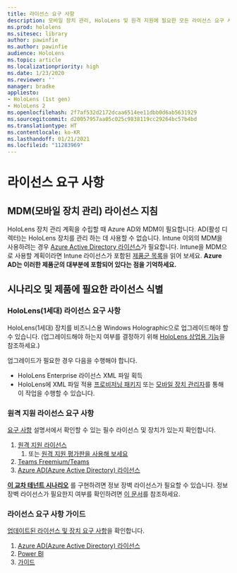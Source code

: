 ```yaml
---
title: 라이선스 요구 사항
description: 모바일 장치 관리, HoloLens 및 원격 지원에 필요한 모든 라이선스 요구 사항 및 지침을 최신으로 유지하세요.
ms.prod: hololens
ms.sitesec: library
author: pawinfie
ms.author: pawinfie
audience: HoloLens
ms.topic: article
ms.localizationpriority: high
ms.date: 1/23/2020
ms.reviewer: ''
manager: bradke
appliesto:
- HoloLens (1st gen)
- HoloLens 2
ms.openlocfilehash: 2f7af532d2172dcaa6514ee11dbb0d6ab5631929
ms.sourcegitcommit: d20057957aa05c025c9838119cc29264bc57b4bd
ms.translationtype: HT
ms.contentlocale: ko-KR
ms.lasthandoff: 01/21/2021
ms.locfileid: "11283969"
---
```

# 라이선스 요구 사항

## MDM(모바일 장치 관리) 라이선스 지침

HoloLens 장치 관리 계획을 수립할 때 Azure AD와 MDM이 필요합니다. AD(활성 디렉터)는 HoloLens 장치를 관리 하는 데 사용할 수 없습니다.
Intune 이외의 MDM을 사용하려는 경우 [Azure Active Directory 라이선스](https://docs.microsoft.com/azure/active-directory/fundamentals/active-directory-whatis)가 필요합니다.
Intune을 MDM으로 사용할 계획이라면 Intune 라이선스가 포함된 [제품군 목록](https://docs.microsoft.com/intune/fundamentals/licenses)을 읽어 보세요. **Azure AD는 이러한 제품군의 대부분에 포함되어 있다는 점을 기억하세요.**

## 시나리오 및 제품에 필요한 라이선스 식별

### HoloLens(1세대) 라이선스 요구 사항

HoloLens(1세대) 장치를 비즈니스용 Windows Holographic으로 업그레이드해야 할 수 있습니다. (업그레이드해야 하는지 여부를 결정하기 위해 [HoloLens 상업용 기능](holoLens-commercial-features.md#feature-comparison-between-editions)을 참조하세요.)

 업그레이드가 필요한 경우 다음을 수행해야 합니다.

- HoloLens Enterprise 라이선스 XML 파일 획득
- HoloLens에 XML 파일 적용 [프로비저닝 패키지](hololens-provisioning.md) 또는 [모바일 장치 관리자](https://docs.microsoft.com/intune/configuration/holographic-upgrade)를 통해 이 작업을 수행할 수 있습니다.

### 원격 지원 라이선스 요구 사항

[요구 사항](https://docs.microsoft.com/dynamics365/mixed-reality/remote-assist/requirements) 설명서에서 확인할 수 있는 필수 라이선스 및 장치가 있는지 확인합니다.

1. [원격 지원 라이선스](https://docs.microsoft.com/dynamics365/mixed-reality/remote-assist/buy-and-deploy-remote-assist)
    1. 또는 [원격 지원 평가판을 사용해 보세요](https://docs.microsoft.com/dynamics365/mixed-reality/remote-assist/try-remote-assist)
1. [Teams Freemium/Teams](https://products.office.com/microsoft-teams/free)
1. [Azure AD(Azure Active Directory) 라이선스](https://docs.microsoft.com/azure/active-directory/fundamentals/active-directory-whatis)

**[이 교차 테넌트 시나리오](https://docs.microsoft.com/dynamics365/mixed-reality/remote-assist/cross-tenant-overview#scenario-2-leasing-services-to-other-tenants)** 를 구현하려면 정보 장벽 라이선스가 필요할 수 있습니다. 정보 장벽 라이선스가 필요한지 여부를 확인하려면 [이 문서](https://docs.microsoft.com/dynamics365/mixed-reality/remote-assist/cross-tenant-licensing-implementation#step-1-determine-if-information-barriers-are-necessary)를 참조하세요.

### 라이선스 요구 사항 가이드

[업데이트된 라이선스 및 장치 요구 사항](https://docs.microsoft.com/dynamics365/mixed-reality/guides/requirements)을 확인합니다.

1. [Azure AD(Azure Active Directory) 라이선스](https://docs.microsoft.com/azure/active-directory/fundamentals/active-directory-whatis)
1. [Power BI](https://powerbi.microsoft.com/desktop/)
1. [가이드](https://docs.microsoft.com/dynamics365/mixed-reality/guides/setup)
